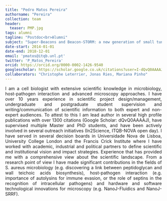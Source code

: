 ```yaml
---
title: "Pedro Matos Pereira"
authorname: "Pereira"
collection: team
header:
  teaser: PMP.jpg
tags: alumni
tagline: "Postdoc<br>Alumni"
subject: "Super-Beacons and Beacon-STORM: a new generation of small tunable photoswitching probes and Super-Resolution approaches."
date-start: 2014-01-01
date-end: 2018-12-01
email: 'pmatos@itqb.unl.pt'
twitter: 'P_Matos_Pereira'
orcid: https://orcid.org/0000-0002-1426-9540
googlescholar: https://scholar.google.co.uk/citations?user=I-dQvQ0AAAAJ&hl=en
collaborators: "Christophe Leterrier, Jonas Ries, Mariana Pinho"
---
```


<p align= "justify">
I am a cell biologist with extensive scientific knowledge in microbiology, host-pathogen interaction and advanced microscopy approaches. I have over 10 years experience in scientific project design/management, undergraduate and postgraduate student supervision and writing/communication of scientific information to both expert and non-expert audiences. To attest to this I am lead author in several high profile publications with over 1300 citations (Google Scholar: dQvQ0AAAAJ), have supervised multiple Master and PhD students, and have been actively involved in several outreach initiatives (In2Science, ITQB-NOVA open day). I have served in several decision boards in Universidade Nova de Lisboa, University College London and the Francis Crick Institute where I have worked with academic, industrial and political partners to define scientific and institutional vision and impact strategies. Experience that has provided me with a comprehensive view about the scientific landscape. From a research point of view I have made significant contributions in the fields of S. aureus microbiology (e.g. discovering a link between peptidoglycan and wall teichoic acids biosynthesis), host-pathogen interaction (e.g. importance of autolysins for immune evasion, or the role of septins in the recognition of intracellular pathogens) and hardware and software technological innovations for microscopy (e.g. NanoJ-Fluidics and NanoJ-SRRF).

